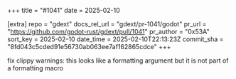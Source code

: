 +++
title = "#1041"
date = 2025-02-10

[extra]
repo = "gdext"
docs_rel_url = "gdext/pr-1041/godot"
pr_url = "https://github.com/godot-rust/gdext/pull/1041"
pr_author = "0x53A"
sort_key = 2025-02-10
date_time = 2025-02-10T22:13:23Z
commit_sha = "8fd043c5cded91e56730ab063ee7af162865cdce"
+++

fix clippy warnings: this looks like a formatting argument but it is not part of a formatting macro
